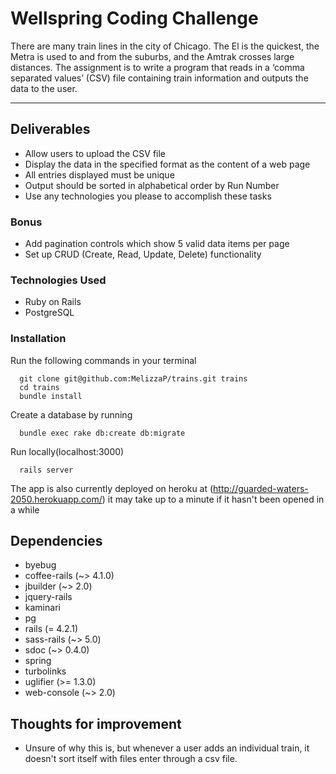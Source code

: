 Wellspring Coding Challenge
===========================

There are many train lines in the city of Chicago. The El is the quickest, the Metra is used to and from the suburbs, and the Amtrak crosses large distances. The assignment is to write a program that reads in a ‘comma separated values’ (CSV) file containing train information and outputs the data to the user.

---

## Deliverables

- Allow users to upload the CSV file
- Display the data in the specified format as the content of a web page
- All entries displayed must be unique
- Output should be sorted in alphabetical order by Run Number
- Use any technologies you please to accomplish these tasks

### Bonus 
- Add pagination controls which show 5 valid data items per page
- Set up CRUD (Create, Read, Update, Delete) functionality

### Technologies Used
  * Ruby on Rails
  * PostgreSQL

### Installation
Run the following commands in your terminal
```
  git clone git@github.com:MelizzaP/trains.git trains
  cd trains
  bundle install
```
Create a database by running
```
  bundle exec rake db:create db:migrate
```
  
Run locally(localhost:3000)
```
  rails server
```
The app is also currently deployed on heroku at (http://guarded-waters-2050.herokuapp.com/)
it may take up to a minute if it hasn't been opened in a while

## Dependencies
  * byebug
  * coffee-rails (~> 4.1.0)
  * jbuilder (~> 2.0)
  * jquery-rails
  * kaminari
  * pg
  * rails (= 4.2.1)
  * sass-rails (~> 5.0)
  * sdoc (~> 0.4.0)
  * spring
  * turbolinks
  * uglifier (>= 1.3.0)
  * web-console (~> 2.0)
  
## Thoughts for improvement
- Unsure of why this is, but whenever a user adds an individual train, it doesn't sort itself with files enter through a csv file.